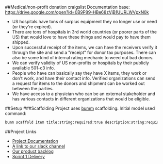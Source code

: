 ##Medical/non-profit donation craigslist
Documentation base: https://drive.google.com/open?id=0B9P89-HBe68zVjB1UURLWVpxN0k
* US hospitals have tons of surplus equipment they no longer use or need (or they're expired).
* There are tons of hospitals in 3rd world countries (or poorer parts of the US) that would love to have these things and would pay to have them shipped.
* Upon successful receipt of the items, we can have the receivers verify it through the site and send a "receipt" for donor tax purposes. There can also be some kind of internal rating mechanic to weed out bad donors.
* We can verify validity of US non-profits or hospitals by their publicly available 501-c3 info.
* People who have can basically say they have X items, they work or don't work, and have their contact info. Verified organizations can send a request for items to the donors  and shipment can be worked out between the parties.
* We have access to a physician who can be an external stakeholder and has various contacts in different organizations that would be eligible.

##Setup
###Scaffolding
Project uses [bumm](https://github.com/saintedlama/bumm) scaffolding.  Initial model used command:
```bash
bumm scaffold item title:string:required:true description:string:required:true category:string:required:true condition:string:required:true
```


##Project Links
* [Project Documentation](https://drive.google.com/folderview?id=0B9P89-HBe68zVjB1UURLWVpxN0k&usp=drive_web)
* [A link to our slack channel](https://agilesoftwaredev.slack.com/messages/tonys/)
* [Our product backlog](https://trello.com/b/M7WweWDm/final-project-initial-backlog)
* [Sprint 1 Delivery](https://github.com/ggerrein/medical-interchange/wiki/Sprint-1-Delivery)
